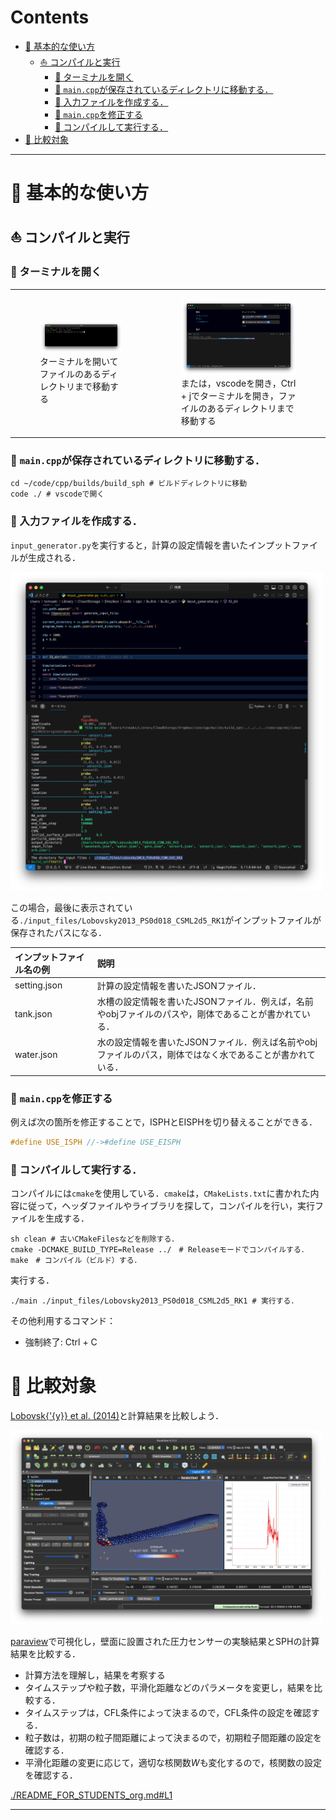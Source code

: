 # Contents
- [🐋 基本的な使い方](#-基本的な使い方)
    - [⛵ コンパイルと実行](#-コンパイルと実行)
        - [🪼 ターミナルを開く](#-ターミナルを開く)
        - [🪼 `main.cpp`が保存されているディレクトリに移動する．](#-maincppが保存されているディレクトリに移動する)
        - [🪼 入力ファイルを作成する．](#-入力ファイルを作成する)
        - [🪼 `main.cpp`を修正する](#-maincppを修正する)
        - [🪼 コンパイルして実行する．](#-コンパイルして実行する)
- [🐋 比較対象](#-比較対象)


---
# 🐋 基本的な使い方 

## ⛵ コンパイルと実行 

### 🪼 ターミナルを開く 

<table>
<tr>
<td>
<figure>
<img src="./img/README_FOR_STUDENTS_terminal1.png" width="500px" alt="Image Description"><br>
<figcaption>ターミナルを開いてファイルのあるディレクトリまで移動する</figcaption>
</figure>
</td>
<td>
<figure>
<img src="./img/README_FOR_STUDENTS_terminal2.png" width="500px" alt="Image Description"><br>
<figcaption>または，vscodeを開き，Ctrl + jでターミナルを開き，ファイルのあるディレクトリまで移動する</figcaption>
</figure>
</td>
</tr>
</table>


### 🪼 `main.cpp`が保存されているディレクトリに移動する． 

```shell
cd ~/code/cpp/builds/build_sph # ビルドディレクトリに移動
code ./ # vscodeで開く
```

### 🪼 入力ファイルを作成する． 

`input_generator.py`を実行すると，計算の設定情報を書いたインプットファイルが生成される．

<img src="./img/README_FOR_STUDENTS_input_generator.png" width="500px"> 

この場合，最後に表示されている`./input_files/Lobovsky2013_PS0d018_CSML2d5_RK1`がインプットファイルが保存されたパスになる．

| インプットファイル名の例 | 説明 |
|:--|:--|
|setting.json| 計算の設定情報を書いたJSONファイル．|
|tank.json| 水槽の設定情報を書いたJSONファイル．例えば，名前やobjファイルのパスや，剛体であることが書かれている．|
|water.json| 水の設定情報を書いたJSONファイル．例えば名前やobjファイルのパス，剛体ではなく水であることが書かれている．|

### 🪼 `main.cpp`を修正する 

例えば次の箇所を修正することで，ISPHとEISPHを切り替えることができる．

```cpp
#define USE_ISPH //->#define USE_EISPH
```

### 🪼 コンパイルして実行する． 

コンパイルには`cmake`を使用している．`cmake`は，`CMakeLists.txt`に書かれた内容に従って，ヘッダファイルやライブラリを探して，コンパイルを行い，実行ファイルを生成する．

```shell
sh clean # 古いCMakeFilesなどを削除する．
cmake -DCMAKE_BUILD_TYPE=Release ../　# Releaseモードでコンパイルする．
make　# コンパイル（ビルド）する．
```

実行する．

```shell
./main ./input_files/Lobovsky2013_PS0d018_CSML2d5_RK1 # 実行する．
```

その他利用するコマンド：

* 強制終了: Ctrl + C

# 🐋 比較対象 

[Lobovsk{\'{y}} et al. (2014)](http://dx.doi.org/10.1016/j.jfluidstructs.2014.03.009)と計算結果を比較しよう．

<img src="./img/README_FOR_STUDENTS_comparison_Lobovsky2014.png" width="500px">

[paraview](https://www.paraview.org/tutorials/)で可視化し，壁面に設置された圧力センサーの実験結果とSPHの計算結果を比較する．

* 計算方法を理解し，結果を考察する
* タイムステップや粒子数，平滑化距離などのパラメータを変更し，結果を比較する．
* タイムステップは，CFL条件によって決まるので，CFL条件の設定を確認する．
* 粒子数は，初期の粒子間距離によって決まるので，初期粒子間距離の設定を確認する．
* 平滑化距離の変更に応じて，適切な核関数$`W`$も変化するので，核関数の設定を確認する．

[./README_FOR_STUDENTS_org.md#L1](./README_FOR_STUDENTS_org.md#L1)

---
